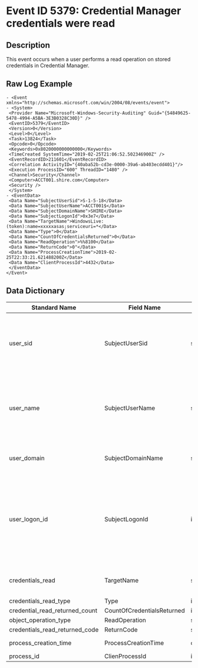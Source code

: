 # Event ID 5379: Credential Manager credentials were read

## Description

This event occurs when a user performs a read operation on stored credentials in Credential Manager.

## Raw Log Example

```
- <Event xmlns="http://schemas.microsoft.com/win/2004/08/events/event">
- <System>
 <Provider Name="Microsoft-Windows-Security-Auditing" Guid="{54849625-5478-4994-A5BA-3E3B0328C30D}" /> 
 <EventID>5379</EventID> 
 <Version>0</Version> 
 <Level>0</Level> 
 <Task>13824</Task> 
 <Opcode>0</Opcode> 
 <Keywords>0x8020000000000000</Keywords> 
 <TimeCreated SystemTime="2019-02-25T21:06:52.502346900Z" /> 
 <EventRecordID>211601</EventRecordID> 
 <Correlation ActivityID="{40aba52b-cd3e-0000-39a6-ab403ecdd401}"/> 
 <Execution ProcessID="600" ThreadID="1480" /> 
 <Channel>Security</Channel> 
 <Computer>ACCT001.shire.com</Computer> 
 <Security /> 
 </System>
- <EventData>
 <Data Name="SubjectUserSid">S-1-5-18</Data> 
 <Data Name="SubjectUserName">ACCT001$</Data> 
 <Data Name="SubjectDomainName">SHIRE</Data> 
 <Data Name="SubjectLogonId">0x3e7</Data>
 <Data Name="TargetName">WindowsLive:(token):name=xxxxxasas;serviceuri=*</Data>
 <Data Name="Type">0</Data>
 <Data Name="CountOfCredentialsReturned">0</Data>
 <Data Name="ReadOperation">%%8100</Data>
 <Data Name="ReturnCode">0"</Data>
 <Data Name="ProcessCreationTime">2019-02-25T22:33:21.621488200Z</Data>
 <Data Name="ClientProcessId">4432</Data> 
 </EventData>
</Event>
```

## Data Dictionary

|	Standard Name	| Field Name |	Type	|	Description	|	Sample Value	|
|	----------------	|	----------------	|	----------------	|	----------------	|	----------------	|
|	user_sid	|	SubjectUserSid	|	string	|	SID of account that performed a read operation on stored credentials in CM | S-1-5-18 |
|	user_name	|	SubjectUserName	|	string	|	the name of the account that performed a read operation on stored credentials in CM	|	ACCT001$	|
|	user_domain	|	SubjectDomainName	|	string	|	subject’s domain or computer name	|	SHIRE	|
|	user_logon_id	|	SubjectLogonId	|	integer	|	hexadecimal value that can help you correlate this event with recent events that might contain the same Logon ID	|	0x3e7	|
|	credentials_read	|	TargetName	|	string	|	stored credentials that were read	|	WindowsLive:(token):name=xxxxxasas;serviceuri=*	|
|	credentials_read_type | Type	|	integer	|	| 0 |
|	credential_read_returned_count | CountOfCredentialsReturned | integer | | 0 |
|	object_operation_type | ReadOperation	|	string	|	| %%8100 |
|	credentials_read_returned_code | ReturnCode |	string	|	| 0 |
|	process_creation_time | ProcessCreationTime	|	date |	| 2019-02-25T22:33:21.621488200Z |
|	process_id | ClienProcessId |	integer	|	| 4432 |
